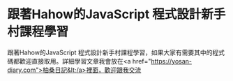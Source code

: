# 跟著Hahow的JavaScript 程式設計新手村課程學習
跟著Hahow的JavaScript 程式設計新手村課程學習，如果大家有需要其中的程式碼都歡迎直接取用。詳細學習文章我會放在&lt;a href="https://yosan-diary.com">柚桑日記&lt;/a>裡面，歡迎跟我交流
